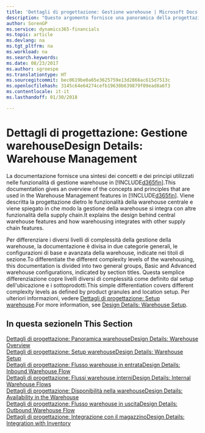 ```yaml
---
title: 'Dettagli di progettazione: Gestione warehouse | Microsoft Docs'
description: "Questo argomento fornisce una panoramica della progettazione, dei concetti e dei principi alla base delle funzionalità di gestione warehouse in Finance and Operations, Business edition."
author: SorenGP
ms.service: dynamics365-financials
ms.topic: article
ms.devlang: na
ms.tgt_pltfrm: na
ms.workload: na
ms.search.keywords: 
ms.date: 08/23/2017
ms.author: sgroespe
ms.translationtype: HT
ms.sourcegitcommit: bec0619be0a65e3625759e13d2866ac615d7513c
ms.openlocfilehash: 3145c64e64274cefb19630b639879f09ead8a6f3
ms.contentlocale: it-it
ms.lasthandoff: 01/30/2018

---
```

# <a name="design-details-warehouse-management"></a><span data-ttu-id="da3db-103">Dettagli di progettazione: Gestione warehouse</span><span class="sxs-lookup"><span data-stu-id="da3db-103">Design Details: Warehouse Management</span></span>
<span data-ttu-id="da3db-104">La documentazione fornisce una sintesi dei concetti e dei principi utilizzati nelle funzionalità di gestione warehouse in [!INCLUDE[d365fin](includes/d365fin_md.md)].</span><span class="sxs-lookup"><span data-stu-id="da3db-104">This documentation gives an overview of the concepts and principles that are used in the Warehouse Management features in [!INCLUDE[d365fin](includes/d365fin_md.md)].</span></span> <span data-ttu-id="da3db-105">Viene descritta la progettazione dietro le funzionalità della warehouse centrale e viene spiegato in che modo la gestione della warehouse si integra con altre funzionalità della supply chain.</span><span class="sxs-lookup"><span data-stu-id="da3db-105">It explains the design behind central warehouse features and how warehousing integrates with other supply chain features.</span></span>  

<span data-ttu-id="da3db-106">Per differenziare i diversi livelli di complessità della gestione della warehouse, la documentazione è divisa in due categorie generali, le configurazioni di base e avanzata della warehouse, indicate nei titoli di sezione.</span><span class="sxs-lookup"><span data-stu-id="da3db-106">To differentiate the different complexity levels of the warehousing, this documentation is divided into two general groups, Basic and Advanced warehouse configurations, indicated by section titles.</span></span> <span data-ttu-id="da3db-107">Questa semplice differenziazione copre livelli diversi di complessità come definito dal setup dell'ubicazione e i sottoprodotti.</span><span class="sxs-lookup"><span data-stu-id="da3db-107">This simple differentiation covers different complexity levels as defined by product granules and location setup.</span></span> <span data-ttu-id="da3db-108">Per ulteriori informazioni, vedere [Dettagli di progettazione: Setup warehouse](design-details-warehouse-setup.md).</span><span class="sxs-lookup"><span data-stu-id="da3db-108">For more information, see [Design Details: Warehouse Setup](design-details-warehouse-setup.md).</span></span>  

## <a name="in-this-section"></a><span data-ttu-id="da3db-109">In questa sezione</span><span class="sxs-lookup"><span data-stu-id="da3db-109">In This Section</span></span>  
[<span data-ttu-id="da3db-110">Dettagli di progettazione: Panoramica warehouse</span><span class="sxs-lookup"><span data-stu-id="da3db-110">Design Details: Warehouse Overview</span></span>](design-details-warehouse-overview.md)  
[<span data-ttu-id="da3db-111">Dettagli di progettazione: Setup warehouse</span><span class="sxs-lookup"><span data-stu-id="da3db-111">Design Details: Warehouse Setup</span></span>](design-details-warehouse-setup.md)  
[<span data-ttu-id="da3db-112">Dettagli di progettazione: Flusso warehouse in entrata</span><span class="sxs-lookup"><span data-stu-id="da3db-112">Design Details: Inbound Warehouse Flow</span></span>](design-details-inbound-warehouse-flow.md)  
[<span data-ttu-id="da3db-113">Dettagli di progettazione: Flussi warehouse interni</span><span class="sxs-lookup"><span data-stu-id="da3db-113">Design Details: Internal Warehouse Flows</span></span>](design-details-internal-warehouse-flows.md)  
[<span data-ttu-id="da3db-114">Dettagli di progettazione: Disponibilità nella warehouse</span><span class="sxs-lookup"><span data-stu-id="da3db-114">Design Details: Availability in the Warehouse</span></span>](design-details-availability-in-the-warehouse.md)  
[<span data-ttu-id="da3db-115">Dettagli di progettazione: Flusso warehouse in uscita</span><span class="sxs-lookup"><span data-stu-id="da3db-115">Design Details: Outbound Warehouse Flow</span></span>](design-details-outbound-warehouse-flow.md)  
[<span data-ttu-id="da3db-116">Dettagli di progettazione: Integrazione con il magazzino</span><span class="sxs-lookup"><span data-stu-id="da3db-116">Design Details: Integration with Inventory</span></span>](design-details-integration-with-inventory.md)

